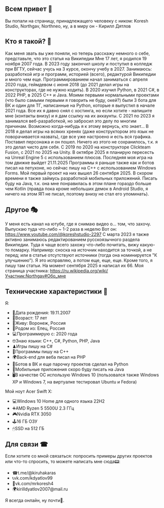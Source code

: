 ## Всем привет 👋
Вы попали на страницу, принадлежащего человеку с ником: Koresh Studio, Northgav, Northneo, ну, а в миру он - Кирилл Дятлов
## Кто я такой? 🤔
Как меня звать вы уже поняли, но теперь расскажу немного о себе, представьте, что это статья на Википедии
Мне 17 лет, я родился 19 ноября 2007 года. В 2023 году закончил школу и поступил в колледж при ВГТУ, сейчас учусь на 3 курсе, окончу учебу в 2027.
Занимаюсь: разработкой игр и программ, историей (всего), редактурой Википедии и много чем еще.
Программированием начал заниматься с апреля 2020 года, геймдевом с июня 2018 (до 2021 делал игры на конструкторах, где не нужно кодить).
В 2020 изучил Python, в 2021 C#, в 2022 PHP, в 2025 C++ и Java.
Моими первыми нормальными проектами (что было самыми первыми я говорить не буду, окей?) были 3 бота для ВК и один для ТГ, написанные на Python, которые я выпустил в начале 2021 года. Все их я давно снял с хостинга, но если хотите - напишите мне (контакты внизу) и я дам ссылку на их аккаунты.
С 2021 по 2023 я занимался веб-разработкой, но забросил это делу по многим причинам. Возможно когда-нибудь я к этому вернусь, кто знает...
В 2018 я делал игры на всяких хренях (даже конструктором это язык не поворачивается назвать), где все уже настроено и есть вся графика. Поставил персонажа и он пошел. Ничего из этого не сохранилось, т.к. я это делал чисто для себя. С 2019 по 2020 на конструкторе Clickteam Fusion, с 2021 по 2025 на Unity. В октябре 2025 я планирую пересесть на Unreal Engine 5 с использованием плюсов. Последняя моя игра на том движке выйдет 21.11.2025
Программы я раньше также как и ботов писал на петухоне, но сейчас пишу на C++ с использованием Windows Forms. Мой первый проект на них вышел 26 сентября 2025.
В скором времени я также займусь разработкой мобильных приложений. Писать буду на Java, т.к. она мне понравилась в этом плане гораздо больше чем Kotlin (правда пока кроме небольших демок в Android Studio, я ничего на этом ЯП не писал, поэтому внизу не стал его упоминать).

## Другое 🎭
У меня есть канал на ютубе, где я снимаю видео о... том, что захочу. Выпускаю туда что-либо ~ 1-2 раза в неделю
Вот он: https://www.youtube.com/@koreshstudio-2297
С марта 2023 я также активно занимаюсь редактированием русскоязычного раздела Википедии. Туда я чаще всего захожу что-либо почитать, вижу какую-то помарку. Например: сноска на источник находится за точкой, а не перед; или в статье отсутствуют источники (тогда она номинируется "К улучшению"). Я это исправляю, а потом еще, еще, еще.
Кроме того, я пишу там статьи. На момент сентября 2025 я написал их 66.
Моя страница участника: https://ru.wikipedia.org/wiki/Участник:Northgav#Обо_мне

## Технические характеристики 📢
Я:
<ul>
  <li>🎂Дата рождения: 19.11.2007</li>
  <li>👴Возраст: 17 лет</li>
  <li>🚩Живу: Воронеж, Россия</li>
  <li>👶Родом из: Елец, Россия</li>
  <li>💻Программирую с: 2020 года</li>
  <li>🤓Знаю языки: C++, C#, Python, PHP, Java</li>
  <li>♟Игры пишу на C#</li>
  <li>💽Программы пишу на C++</li>
  <li>🌍Back-end для веба писал на PHP</li>
  <li>🤖Ботов в ВК и еще парочку проектов сделал на Python</li>
  <li>📱Мобильные приложения скоро буду писать на Java</li>
  <li>🖥В качестве ОС использую Windows 10 (пользовался также Windows XP и Windows 7, на виртуалке тестировал Ubuntu и Fedora)</li>
</ul>

Мой ноут Acer Swift X:
<ul>
  <li>💻Windows 10 Home для одного языка 22H2</li>
  <li>➕AMD Ryzen 5 5500U 2.3 ГГц</li>
  <li>🎮Nvidia RTX 3050</li>
  <li>🕹16 ГБ ОЗУ</li>
  <li>🖱SSD на 512 ГБ</li>
</ul>

## Для связи ☎
Если хотите со мной связаться: попросить примеры других проектов или что-то спросить, то можете написать мне сюда📟:
<ul>
  <li>☎t.me/@kiruhakaras</li>
  <li>📞vk.com/kdyatlov99</li>
  <li>📠vk.com/mrkoresh4</li>
  <li>🌍kirilldyatlov2007@mail.ru</li>
</ul>
Я всегда онлайн, ну почти🤭.
